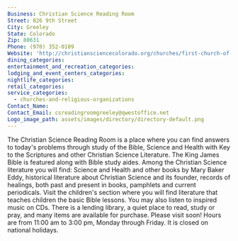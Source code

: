 ```yaml
---
Business: Christian Science Reading Room
Street: 826 9th Street
City: Greeley
State: Colorado
Zip: 80631
Phone: (970) 352-0109
Website: 'http://christiansciencecolorado.org/churches/first-church-of-christ-scientist-greeley/'
dining_categories:
entertainment_and_recreation_categories:
lodging_and_event_centers_categories:
nightlife_categories:
retail_categories:
service_categories:
  - churches-and-religious-organizations
Contact_Name:
Contact_Email: csreadingroomgreeley@qwestoffice.net
Logo_image_path: assets/images/directory/directory-default.png
---
```



The Christian Science Reading Room is a place where you can find answers to today's problems through study of the Bible, Science and Health with Key to the Scriptures and other Christian Science Literature. The King James Bible is featured along with Bible study aides. Among the Christian Science literature you will find: Science and Health and other books by Mary Baker Eddy, historical literature about Christian Science and its founder, records of healings, both past and present in books, pamphlets and current periodicals. Visit the children's section where you will find literature that teaches children the basic Bible lessons. You may also listen to inspired music on CDs. There is a lending library, a quiet place to read, study or pray, and many items are available for purchase. Please visit soon! Hours are from 11:00 am to 3:00 pm, Monday through Friday. It is closed on national holidays.